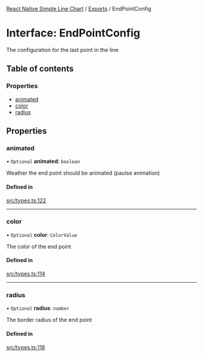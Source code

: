 [React Native Simple Line Chart](../README.md) / [Exports](../modules.md) / EndPointConfig

# Interface: EndPointConfig

The configuration for the last point in the line

## Table of contents

### Properties

- [animated](EndPointConfig.md#animated)
- [color](EndPointConfig.md#color)
- [radius](EndPointConfig.md#radius)

## Properties

### animated

• `Optional` **animated**: `boolean`

Weather the end point should be animated (paulse animation)

#### Defined in

[src/types.ts:122](https://github.com/Malaa-tech/react-native-simple-line-chart/blob/758c3af/src/types.ts#L122)

___

### color

• `Optional` **color**: `ColorValue`

The color of the end point

#### Defined in

[src/types.ts:114](https://github.com/Malaa-tech/react-native-simple-line-chart/blob/758c3af/src/types.ts#L114)

___

### radius

• `Optional` **radius**: `number`

The border radius of the end point

#### Defined in

[src/types.ts:118](https://github.com/Malaa-tech/react-native-simple-line-chart/blob/758c3af/src/types.ts#L118)
